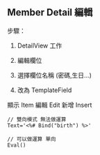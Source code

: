 ## Member Detail 編輯

步驟：

1. DetailView 工作 

2. 編輯欄位

3. 選擇欄位名稱 (密碼,生日...)

4. 改為 TemplateField

顯示 Item
編輯 Edit
新增 Insert

```
// 雙向模式 無法做運算
Text='<%# Bind("birth") %>'   

// 可以做運算 單向
Eval()
```
